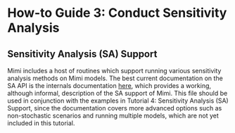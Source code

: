 # How-to Guide 3: Conduct Sensitivity Analysis

## Sensitivity Analysis (SA) Support

Mimi includes a host of routines which support running various sensitivity analysis methods on Mimi models. The best current documentation on the SA API is the internals documentation [here](https://github.com/mimiframework/Mimi.jl/blob/master/docs/src/internals/montecarlo.md), which provides a working, although informal, description of the SA support of Mimi. This file should be used in conjunction with the examples in Tutorial 4: Sensitivity Analysis (SA) Support, since the documentation covers more advanced options such as non-stochastic scenarios and running multiple models, which are not yet included in this tutorial.